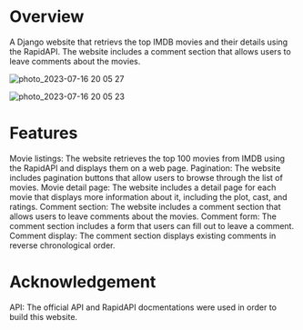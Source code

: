 # Overview 
A Django website that retrievs the top IMDB movies and their details using the RapidAPI. The website includes a comment section that allows users to leave comments about the movies.

![photo_2023-07-16 20 05 27](https://github.com/MurotovichSh/Top_movies/assets/124291194/7575c071-fd0b-4e27-8bd3-8371dbe5caa9)

![photo_2023-07-16 20 05 23](https://github.com/MurotovichSh/Top_movies/assets/124291194/902a8b35-eff1-4d08-a406-e3ce1f66007b)
# Features 
Movie listings: The website retrieves the top 100 movies from IMDB using the RapidAPI and displays them on a web page.
Pagination: The website includes pagination buttons that allow users to browse through the list of movies.
Movie detail page: The website includes a detail page for each movie that displays more information about it, including the plot, cast, and ratings.
Comment section: The website includes a comment section that allows users to leave comments about the movies.
Comment form: The comment section includes a form that users can fill out to leave a comment.
Comment display: The comment section displays existing comments in reverse chronological order.
# Acknowledgement
API: The official API and RapidAPI docmentations were used in order to build this website.
